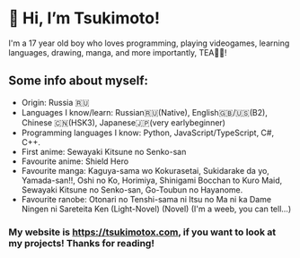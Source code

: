 # 👋 Hi, I’m Tsukimoto! 
I'm a 17 year old boy who loves programming, playing videogames, learning languages, drawing, manga, and more importantly, TEA🍵🍃!

## Some info about myself:
- Origin: Russia 🇷🇺
- Languages I know/learn: Russian🇷🇺(Native), English🇬🇧/🇺🇸(B2), Chinese 🇨🇳(HSK3),  Japanese🇯🇵(very earlybeginner)
- Programming languages I know: Python, JavaScript/TypeScript, C#, C++.
- First anime: Sewayaki Kitsune no Senko-san
- Favourite anime: Shield Hero
- Favourite manga: Kaguya-sama wo Kokurasetai, Sukidarake da yo, Yamada-san!!, Oshi no Ko, Horimiya, Shinigami Bocchan to Kuro Maid, Sewayaki Kitsune no Senko-san, Go-Toubun no Hayanome.
- Favourite ranobe: Otonari no Tenshi-sama ni Itsu no Ma ni ka Dame Ningen ni Sareteita Ken (Light-Novel) (Novel)
(I'm a weeb, you can tell...)

### My website is https://tsukimotox.com, if you want to look at my projects! Thanks for reading!

